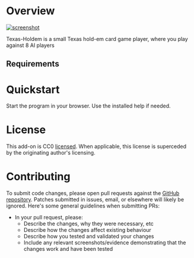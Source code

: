 # Overview
[![screenshot](https://github.com/w00fpack/Texas-Holdem/blob/main/screenshots/main.png)](https://raw.github.com/wiki/w00fpack/Texas-Holdem/blob/main/screenshots/main.png)

Texas-Holdem is a small Texas hold-em card game player, where you play against 8 AI players

## Requirements

# Quickstart

Start the program in your browser.  Use the installed help if needed.

# License

This add-on is CC0 [licensed](https://github.com/w00fpack/Post-a-Note/LICENSE).  When applicable, this license is superceded by the originating author's licensing.
# Contributing

To submit code changes, please open pull requests against the [GitHub repository](https://github.com/w00fpack/Texas-Holdem/). Patches submitted in issues, email, or elsewhere will likely be ignored. Here's some general guidelines when submitting PRs:

 * In your pull request, please:
   * Describe the changes, why they were necessary, etc
   * Describe how the changes affect existing behaviour
   * Describe how you tested and validated your changes
   * Include any relevant screenshots/evidence demonstrating that the changes work and have been tested
